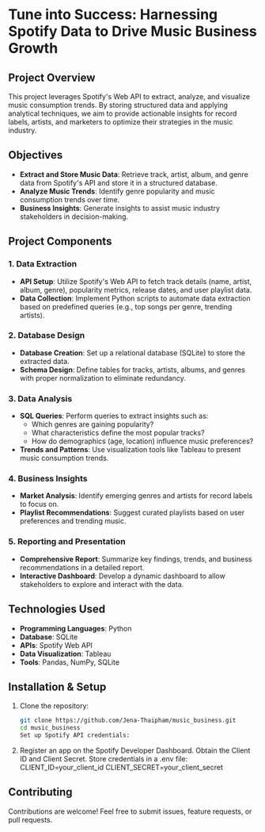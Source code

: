 # Tune into Success: Harnessing Spotify Data to Drive Music Business Growth  

## Project Overview  
This project leverages Spotify's Web API to extract, analyze, and visualize music consumption trends. By storing structured data and applying analytical techniques, we aim to provide actionable insights for record labels, artists, and marketers to optimize their strategies in the music industry.  

## Objectives  
- **Extract and Store Music Data**: Retrieve track, artist, album, and genre data from Spotify's API and store it in a structured database.  
- **Analyze Music Trends**: Identify genre popularity and music consumption trends over time.  
- **Business Insights**: Generate insights to assist music industry stakeholders in decision-making.  

## Project Components  

### 1. Data Extraction  
- **API Setup**: Utilize Spotify's Web API to fetch track details (name, artist, album, genre), popularity metrics, release dates, and user playlist data.  
- **Data Collection**: Implement Python scripts to automate data extraction based on predefined queries (e.g., top songs per genre, trending artists).  

### 2. Database Design  
- **Database Creation**: Set up a relational database (SQLite) to store the extracted data.  
- **Schema Design**: Define tables for tracks, artists, albums, and genres with proper normalization to eliminate redundancy.  

### 3. Data Analysis  
- **SQL Queries**: Perform queries to extract insights such as:  
  - Which genres are gaining popularity?  
  - What characteristics define the most popular tracks?  
  - How do demographics (age, location) influence music preferences?  
- **Trends and Patterns**: Use visualization tools like Tableau to present music consumption trends.  

### 4. Business Insights  
- **Market Analysis**: Identify emerging genres and artists for record labels to focus on.  
- **Playlist Recommendations**: Suggest curated playlists based on user preferences and trending music.  

### 5. Reporting and Presentation  
- **Comprehensive Report**: Summarize key findings, trends, and business recommendations in a detailed report.  
- **Interactive Dashboard**: Develop a dynamic dashboard to allow stakeholders to explore and interact with the data.  

## Technologies Used  
- **Programming Languages**: Python  
- **Database**: SQLite 
- **APIs**: Spotify Web API  
- **Data Visualization**: Tableau 
- **Tools**: Pandas, NumPy, SQLite  

## Installation & Setup  
1. Clone the repository:  
   ```bash
   git clone https://github.com/Jena-Thaipham/music_business.git
   cd music_business
   Set up Spotify API credentials:

2. Register an app on the Spotify Developer Dashboard.
Obtain the Client ID and Client Secret.
Store credentials in a .env file:
CLIENT_ID=your_client_id
CLIENT_SECRET=your_client_secret

## Contributing
Contributions are welcome! Feel free to submit issues, feature requests, or pull requests.

